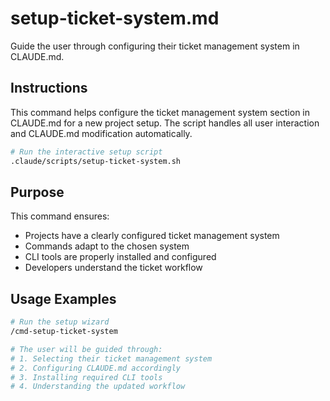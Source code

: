# setup-ticket-system.md

Guide the user through configuring their ticket management system in CLAUDE.md.

## Instructions

This command helps configure the ticket management system section in CLAUDE.md for a new project setup. The script handles all user interaction and CLAUDE.md modification automatically.

```bash
# Run the interactive setup script
.claude/scripts/setup-ticket-system.sh
```

## Purpose

This command ensures:
- Projects have a clearly configured ticket management system
- Commands adapt to the chosen system
- CLI tools are properly installed and configured
- Developers understand the ticket workflow

## Usage Examples

```bash
# Run the setup wizard
/cmd-setup-ticket-system

# The user will be guided through:
# 1. Selecting their ticket management system
# 2. Configuring CLAUDE.md accordingly  
# 3. Installing required CLI tools
# 4. Understanding the updated workflow
```